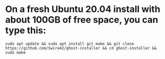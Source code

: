 # On a fresh Ubuntu 20.04 install with about 100GB of free space, you can type this:

`sudo apt update && sudo apt install git make && git clone https://github.com/Swire42/ghost-installer && cd ghost-installer && sudo make`
